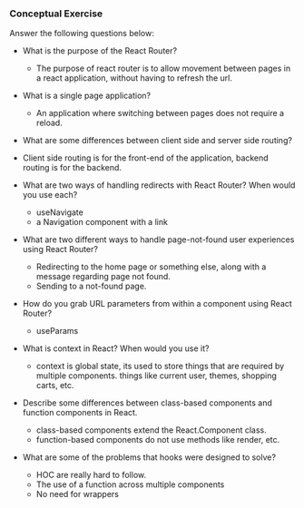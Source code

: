 ### Conceptual Exercise

Answer the following questions below:

- What is the purpose of the React Router?
  - The purpose of react router is to allow movement between pages in a react application, without having to refresh the url.

- What is a single page application?
  - An application where switching between pages does not require a reload.

-  What are some differences between client side and server side routing?
  - Client side routing is for the front-end of the application, backend routing is for the backend.

- What are two ways of handling redirects with React Router? When would you use each?
  - useNavigate
  - a Navigation component with a link

- What are two different ways to handle page-not-found user experiences using React Router? 
  - Redirecting to the home page or something else, along with a message regarding page not found.
  - Sending to a not-found page.

- How do you grab URL parameters from within a component using React Router?
  - useParams

- What is context in React? When would you use it?
  - context is global state, its used to store things that are required by multiple components. things like current user, themes, shopping carts, etc. 

- Describe some differences between class-based components and function
  components in React.
  - class-based components extend the React.Component class. 
  - function-based components do not use methods like render, etc.

- What are some of the problems that hooks were designed to solve?
  - HOC are really hard to follow.
  - The use of a function across multiple components
  - No need for wrappers